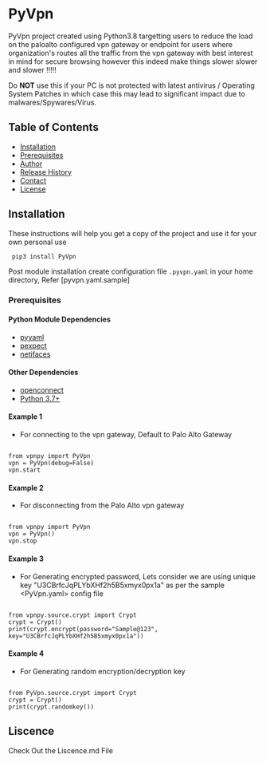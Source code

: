 # PyVpn

PyVpn project created using Python3.8 targetting users to reduce the load on the paloalto configured vpn gateway or endpoint for users where organization's routes all the traffic from the vpn gateway with best interest in mind for secure browsing however this indeed make things slower slower and slower !!!!!

Do **NOT** use this if your PC is not protected with latest antivirus / Operating System Patches in which case this may lead to significant impact due to malwares/Spywares/Virus.

## Table of Contents

- [Installation](#Installation)
- [Prerequisites](#Prerequisites)
- [Author](#contributing)
- [Release History](#ReleaseHistory)
- [Contact](#Contact)
- [License](#license)

## Installation

These instructions will help you get a copy of the project and use it for your own personal use

``` pip3 install PyVpn```

Post module installation create configuration file `.pyvpn.yaml` in your home directory, Refer [pyvpn.yaml.sample]

### Prerequisites

#### Python Module Dependencies
   * [pyyaml](https://github.com/yaml/pyyaml)
   * [pexpect](https://pexpect.readthedocs.io)
   * [netifaces](https://github.com/al45tair/netifaces)

#### Other Dependencies
   * [openconnect](https://formulae.brew.sh/formula/openconnect)
   * [Python 3.7+](https://www.python.org/downloads/release/python-381/)

#### Example 1
   * For connecting to the vpn gateway, Default to Palo Alto Gateway

```Python3

from vpnpy import PyVpn
vpn = PyVpn(debug=False)
vpn.start
```
#### Example 2
   * For disconnecting from the Palo Alto vpn gateway

```Python3

from vpnpy import PyVpn
vpn = PyVpn()
vpn.stop
```  
#### Example 3

   * For Generating encrypted password, Lets consider we are using unique key "U3CBrfcJqPLYbXHf2h5B5xmyx0px1a" as per the sample <PyVpn.yaml> config file
   
```Python3

from vpnpy.source.crypt import Crypt
crypt = Crypt()
print(crypt.encrypt(password="Sample@123", key="U3CBrfcJqPLYbXHf2h5B5xmyx0px1a"))

```

#### Example 4

   * For Generating random encryption/decryption key
   
```Python3

from PyVpn.source.crypt import Crypt
crypt = Crypt()
print(crypt.randomkey())

```

## Liscence
 Check Out the Liscence.md File